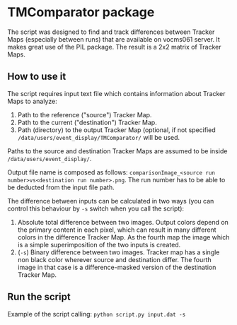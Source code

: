 TMComparator package
====================

The script was designed to find and track differences between Tracker Maps (especially between runs) that are available on vocms061 server. It makes great use of the PIL package. The result is a 2x2 matrix of Tracker Maps.

How to use it
-------------

The script requires input text file which contains information about Tracker Maps to analyze:

   1. Path to the reference ("source") Tracker Map.
   2. Path to the current ("destination") Tracker Map.
   3. Path (directory) to the output Tracker Map (optional, if not specified `/data/users/event_display/TMComparator/` will be used.

Paths to the source and destination Tracker Maps are assumed to be inside `/data/users/event_display/`.

Output file name is composed as follows: `comparisonImage_<source run number>vs<destination run number>.png`. The run number has to be able to be deducted from the input file path.

The difference between inputs can be calculated in two ways (you can control this behaviour by `-s` switch when you call the script):

   1. Absolute total difference between two images. Output colors depend on the primary content in each pixel, which can result in many different colors in the difference Tracker Map. As the fourth map the image which is a simple superimposition of the two inputs is created.
   2. (`-s`) Binary difference between two images. Tracker map has a single non black color wherever source and destination differ. The fourth image in that case is a difference-masked version of the destination Tracker Map.

Run the script
--------------

Example of the script calling:
`python script.py input.dat -s`

